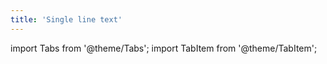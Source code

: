 ```yaml
---
title: 'Single line text'
---
```

import Tabs from '@theme/Tabs';
import TabItem from '@theme/TabItem';